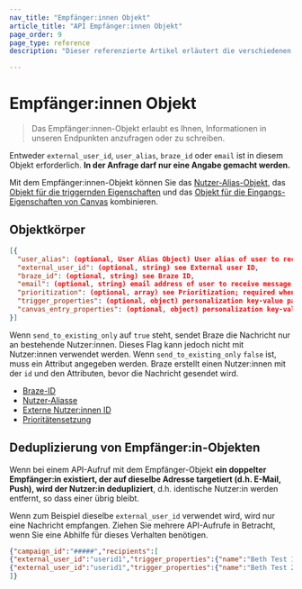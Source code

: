 ```yaml
---
nav_title: "Empfänger:innen Objekt"
article_title: "API Empfänger:innen Objekt"
page_order: 9
page_type: reference
description: "Dieser referenzierte Artikel erläutert die verschiedenen Komponenten des Objekts Empfänger:innen von Braze."

---
```


# Empfänger:innen Objekt

> Das Empfänger:innen-Objekt erlaubt es Ihnen, Informationen in unseren Endpunkten anzufragen oder zu schreiben.

Entweder `external_user_id`, `user_alias`, `braze_id` oder `email` ist in diesem Objekt erforderlich. **In der Anfrage darf nur eine Angabe gemacht werden.**

Mit dem Empfänger:innen-Objekt können Sie das [Nutzer-Alias-Objekt]({{site.baseurl}}/api/objects_filters/user_alias_object/), das [Objekt für die triggernden Eigenschaften]({{site.baseurl}}/api/objects_filters/trigger_properties_object/) und das [Objekt für die Eingangs-Eigenschaften von Canvas]({{site.baseurl}}/api/objects_filters/canvas_entry_properties_object/) kombinieren.

## Objektkörper

```json
[{
  "user_alias": (optional, User Alias Object) User alias of user to receive message,
  "external_user_id": (optional, string) see External user ID,
  "braze_id": (optional, string) see Braze ID,
  "email": (optional, string) email address of user to receive message,
  "prioritization": (optional, array) see Prioritization; required when using email,
  "trigger_properties": (optional, object) personalization key-value pairs for this user when sending a campaign or message; see Trigger Properties,
  "canvas_entry_properties": (optional, object) personalization key-value pairs for this user when triggering a Canvas; see Canvas Entry Properties
}]
```

Wenn `send_to_existing_only` auf `true` steht, sendet Braze die Nachricht nur an bestehende Nutzer:innen. Dieses Flag kann jedoch nicht mit Nutzer:innen verwendet werden. Wenn `send_to_existing_only` `false` ist, muss ein Attribut angegeben werden. Braze erstellt einen Nutzer:innen mit der `id` und den Attributen, bevor die Nachricht gesendet wird.

- [Braze-ID]({{site.baseurl}}/user_guide/data/user_data_collection/user_profile_lifecycle/)
- [Nutzer-Aliasse]({{site.baseurl}}/user_guide/data_and_analytics/user_data_collection/user_profile_lifecycle/#user-aliases)
- [Externe Nutzer:innen ID]({{site.baseurl}}/api/objects_filters/user_attributes_object/#braze-user-profile-fields)
- [Prioritätensetzung]({{site.baseurl}}/api/endpoints/user_data/post_user_identify/#identifying-users-by-email)

## Deduplizierung von Empfänger:in-Objekten

Wenn bei einem API-Aufruf mit dem Empfänger-Objekt **ein doppelter Empfänger:in existiert, der auf dieselbe Adresse targetiert (d.h. E-Mail, Push), wird der Nutzer:in dedupliziert**, d.h. identische Nutzer:in werden entfernt, so dass einer übrig bleibt. 

Wenn zum Beispiel dieselbe `external_user_id` verwendet wird, wird nur eine Nachricht empfangen. Ziehen Sie mehrere API-Aufrufe in Betracht, wenn Sie eine Abhilfe für dieses Verhalten benötigen.

```json
{"campaign_id":"#####","recipients":[
{"external_user_id":"userid1","trigger_properties":{"name":"Beth Test 1"}},
{"external_user_id":"userid1","trigger_properties":{"name":"Beth Test 2"}} 
]}
```
